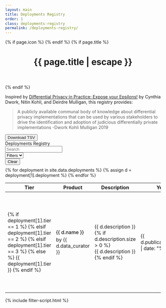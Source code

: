 ```yaml
---
layout: main
title: Deployments Registry
order: 1
class: deployments-registry
permalink: /deployments-registry/
---
```


<div class="home-page">
<div class="main-content" markdown="1">

{% if page.icon %}
    <i class="fa-solid fa-2xl {{ page.icon }} page-icon"></i>
{% endif %}
{% if page.title %}
<header>
    <h1 class="post-title">{{ page.title | escape }}</h1>
</header>
{% endif %}

Inspired by [Differential Privacy in Practice: Expose your Epsilons!](https://journalprivacyconfidentiality.org/index.php/jpc/article/view/689) by Cynthia Dwork, Nitin Kohli, and Deirdre Mulligan, this registry provides: 

> A publicly available communal body of knowledge about differential privacy implementations that can be used by various stakeholders to drive the identification and adoption of judicious differentially private implementations -Dwork Kohli Mulligan 2019

<button>
    <a download="registry.tsv" id="download-tsv">Download TSV</a>
</button>
<script>
    const deployments = {{ site.data.deployments | jsonify }};
</script>
<script type="module" src="{{ '/assets/js/download-tsv.js' | relative_url }}"></script>

<!-- Filters Section -->
<div class="filters-container">
    <div style="white-space: nowrap">Deployments Registry</div>
    <div class="filter-row" style="justify-content: right">
        <div class="filter-group">
            <input type="text" id="search-filter" placeholder="Search">
        </div>
        <div class="filter-group">
            <select id="visible-filters">
                <option value="">Filters</option>
            </select>
        </div>
        <div class="filter-actions">
            <button id="clear-filters" title="Clear all filters">Clear</button>
        </div>
    </div>
</div>

<div class="filters-container" style="margin-top: 0.5rem">
    <div class="filter-row">
        <div class="filter-group" id="curator-filter-group" style="display: none;">
            <label for="curator-filter">Curator:</label>
            <select id="curator-filter">
                <option value="">All Curators</option>
            </select>
        </div>
        <div class="filter-group" id="model-filter-group" style="display: none;">
            <label for="model-filter">Model:</label>
            <select id="model-filter">
                <option value="">All Models</option>
            </select>
        </div>
        <div class="filter-group" id="product-filter-group" style="display: none;">
            <label for="product-filter">Product:</label>
            <select id="product-filter">
                <option value="">All Products</option>
            </select>
        </div>
        <div class="filter-group" id="flavor-filter-group" style="display: none;">
            <label for="flavor-filter">Flavor:</label>
            <select id="flavor-filter">
                <option value="">All Flavors</option>
            </select>
        </div>
        <div class="filter-group" id="privacy-unit-filter-group" style="display: none;">
            <label for="privacy-unit-filter">Privacy Unit:</label>
            <select id="privacy-unit-filter">
                <option value="">All Privacy Units</option>
            </select>
        </div>
        <div class="filter-group" id="tier-filter-group" style="display: none;">
            <label for="tier-filter">Tier:</label>
            <select id="tier-filter">
                <option value="">All Tiers</option>
            </select>
        </div>
        <div class="filter-group" id="year-filter-group" style="display: none;">
            <label for="year-filter">Year:</label>
            <select id="year-filter">
                <option value="">All Years</option>
            </select>
        </div>
    </div>
</div>

<div class="table-container">
<table id="deployments-table">
    <thead>
        <tr>
            <th style="text-align: center; width: 35px;">Tier</th>
            <th style="width: 20%;">Product</th>
            <th style="width: 20%;">Description</th>
            <th style="min-width: 60px;">Year</th>
            <th style="width: 15%; min-width: 100px">Flavor name</th>
            <th style="width: 15%; min-width: 100px">Privacy Loss</th>
            <th style="min-width: 70px">Model</th>
            <th style="width: 10%; min-width: 80px">Accounting</th>
            <th style="width: 10%; min-width: 80px">Implementation</th>
        </tr>
    </thead>
    <tbody>
    {% for deployment in site.data.deployments %}
        {% assign d = deployment[1].deployment %}
        <tr class="deployment-row" data-index="{{ forloop.index0 }}">
            <td class='tier-column' data-tier="{{ deployment[1].tier }}">
                <div class='tiers'>
                    {% if deployment[1].tier == 1 %}
                        <i class="fa-solid fa-circle"></i>
                        <i class="fa-regular fa-circle"></i>
                        <i class="fa-regular fa-circle"></i>
                    {% elsif deployment[1].tier == 2 %}
                        <i class="fa-solid fa-circle"></i>
                        <i class="fa-solid fa-circle"></i>
                        <i class="fa-regular fa-circle"></i>
                    {% elsif deployment[1].tier == 3 %}
                        <i class="fa-solid fa-circle"></i>
                        <i class="fa-solid fa-circle"></i>
                        <i class="fa-solid fa-circle"></i>
                    {% else %}
                        {{ deployment[1].tier }}
                    {% endif %}
                </div>
            </td>
            <td style="width: 15%;">
                <div style="color: #181818; font-weight: 500; margin-bottom: 4px">{{ d.name }}</div>
                <div>by {{ d.data_curator }}</div>
            </td>
            <td class="product-description">
                <span class="description-text">{{ d.description }}</span>
                {% if d.description.size > 0 %}
                    <div class="description-window">
                        {{ d.description }}
                    </div>
                {% endif %}
            </td>
            <td style="min-width: 60px;">{{ d.publication_date | date: "%Y" }}</td>
            <td>{{ d.dp_flavor.name }}</td>
            <td>
                {% if d.privacy_loss.privacy_unit %}
                    <div style="font-weight: 500; margin-bottom: 4px; font-size: 12px">{{ d.privacy_loss.privacy_unit }}</div>
                {% endif %}
                {% if d.privacy_loss.privacy_parameters.epsilon %}
                    ε:&nbsp;{{ d.privacy_loss.privacy_parameters.epsilon }}<br>
                {% endif %}
                {% if d.privacy_loss.privacy_parameters.delta %}
                    δ:&nbsp;{{ d.privacy_loss.privacy_parameters.delta }}<br>
                {% endif %}
                {% if d.privacy_loss.privacy_parameters.rho %}
                    ρ:&nbsp;{{ d.privacy_loss.privacy_parameters.rho }}<br>
                {% endif %}
            </td>
            <td>{{ d.model.model_name }}</td>
            <td> - </td>
            <td> - </td>
        </tr>
    {% endfor %}
    </tbody>
</table>
</div>

</div>

<div class="side-panel-container">
    <div class="side-panel">
        <div class="side-panel-content" id="deployment-details">
        </div>
    </div>
</div>
</div>

<!-- Hidden deployment data for JavaScript -->
<script type="application/json" id="deployments-data">
[
{% for deployment in site.data.deployments %}
    {% assign d = deployment[1].deployment %}
    {{ d | jsonify }}{% unless forloop.last %},{% endunless %}
{% endfor %}
]
</script>

{% include filter-script.html %}
